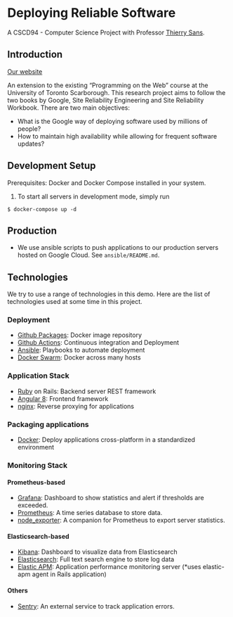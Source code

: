 # Deploying Reliable Software
A CSCD94 - Computer Science Project with Professor [Thierry Sans](https://github.com/thierrysans).

## Introduction
[Our website](https://deployingreliable.software)

An extension to the existing “Programming on the Web” course at the University of Toronto Scarborough. This research project aims to follow the two books by Google, Site Reliability Engineering and Site Reliability Workbook. There are two main objectives:
- What is the Google way of deploying software used by millions of people?
- How to maintain high availability while allowing for frequent software updates?

## Development Setup
Prerequisites: Docker and Docker Compose installed in your system.

1. To start all servers in development mode, simply run
```
$ docker-compose up -d
```

## Production
- We use ansible scripts to push applications to our production servers hosted on Google Cloud. See `ansible/README.md`.

## Technologies
We try to use a range of technologies in this demo. Here are the list of technologies used at some time in this project.

### Deployment
- [Github Packages](https://github.com/features/packages): Docker image repository
- [Github Actions](https://github.com/features/actions): Continuous integration and Deployment
- [Ansible](https://www.ansible.com/): Playbooks to automate deployment
- [Docker Swarm](https://docs.docker.com/engine/swarm/): Docker across many hosts

### Application Stack
- [Ruby](https://rubyonrails.org/) on Rails: Backend server REST framework
- [Angular 8](https://angular.io/): Frontend framework
- [nginx](https://www.nginx.com/): Reverse proxying for applications

### Packaging applications
- [Docker](https://www.docker.com/): Deploy applications cross-platform in a standardized environment

### Monitoring Stack
#### Prometheus-based
- [Grafana](https://grafana.com/): Dashboard to show statistics and alert if thresholds are exceeded.
- [Prometheus](https://prometheus.io/): A time series database to store data.
- [node_exporter](https://github.com/prometheus/node_exporter): A companion for Prometheus to export server statistics.

#### Elasticsearch-based
- [Kibana](https://www.elastic.co/kibana): Dashboard to visualize data from Elasticsearch
- [Elasticsearch](https://www.elastic.co/elasticsearch): Full text search engine to store log data
- [Elastic APM](https://www.elastic.co/apm): Application performance monitoring server (\*uses elastic-apm agent in Rails application)

#### Others
- [Sentry](https://sentry.io/): An external service to track application errors.

